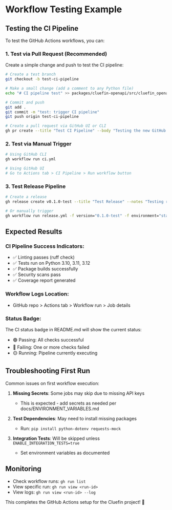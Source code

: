 # Workflow Testing Example

## Testing the CI Pipeline

To test the GitHub Actions workflows, you can:

### 1. Test via Pull Request (Recommended)
Create a simple change and push to test the CI pipeline:

```bash
# Create a test branch
git checkout -b test-ci-pipeline

# Make a small change (add a comment to any Python file)
echo "# CI pipeline test" >> packages/cluefin-openapi/src/cluefin_openapi/__init__.py

# Commit and push
git add .
git commit -m "test: trigger CI pipeline"
git push origin test-ci-pipeline

# Create a pull request via GitHub UI or CLI
gh pr create --title "Test CI Pipeline" --body "Testing the new GitHub Actions CI pipeline"
```

### 2. Test via Manual Trigger
```bash
# Using GitHub CLI
gh workflow run ci.yml

# Using GitHub UI
# Go to Actions tab > CI Pipeline > Run workflow button
```

### 3. Test Release Pipeline
```bash
# Create a release
gh release create v0.1.0-test --title "Test Release" --notes "Testing release pipeline"

# Or manually trigger
gh workflow run release.yml -f version="0.1.0-test" -f environment="staging"
```

## Expected Results

### CI Pipeline Success Indicators:
- ✅ Linting passes (ruff check)
- ✅ Tests run on Python 3.10, 3.11, 3.12
- ✅ Package builds successfully
- ✅ Security scans pass
- ✅ Coverage report generated

### Workflow Logs Location:
- GitHub repo > Actions tab > Workflow run > Job details

### Status Badge:
The CI status badge in README.md will show the current status:
- 🟢 Passing: All checks successful
- 🔴 Failing: One or more checks failed
- 🟡 Running: Pipeline currently executing

## Troubleshooting First Run

Common issues on first workflow execution:

1. **Missing Secrets**: Some jobs may skip due to missing API keys
   - This is expected - add secrets as needed per docs/ENVIRONMENT_VARIABLES.md

2. **Test Dependencies**: May need to install missing packages
   - Run: `pip install python-dotenv requests-mock`

3. **Integration Tests**: Will be skipped unless `ENABLE_INTEGRATION_TESTS=true`
   - Set environment variables as documented

## Monitoring

- Check workflow runs: `gh run list`
- View specific run: `gh run view <run-id>`
- View logs: `gh run view <run-id> --log`

This completes the GitHub Actions setup for the Cluefin project! 🎉